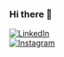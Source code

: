 ### Hi there 👋

<!--
**Sahil0706/Sahil0706** is a ✨ _special_ ✨ repository because its `README.md` (this file) appears on your GitHub profile.

Here are some ideas to get you started:

- 🔭 I’m currently working on ...
- 🌱 I’m currently learning ...
- 👯 I’m looking to collaborate on ...
- 🤔 I’m looking for help with ...
- 💬 Ask me about ...
- 📫 How to reach me: ...
- 😄 Pronouns: ...
- ⚡ Fun fact: ...
-->
<a href="https://www.linkedin.com/in/sahil-tuli-2670b91a1/"><img alt="LinkedIn" src="https://img.icons8.com/ios-glyphs/30/000000/linkedin.png"/></a>
<br>
<a href="https://www.instagram.com/shinchan.07/"><img alt="Instagram" src="https://img.icons8.com/officel/16/000000/instagram-new.png"/></a>


